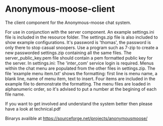 Anonymous-moose-client
===============

The client component for the Anonymous-moose chat system.

For use in conjunction with the server component. An example settings.ini file is included in the resource folder. The settings.zip file is also included to show example configurations. It's password is 'thomas', the password is only there to stop casual snoopers. Use a program such as 7-zip to create a new passworded settings.zip containing all the same files. The server_public_key.pem file should contain a pem formatted public key for the server. In settings.ini: The 'inter_com' service login is required. Menus within the chat menu are populated from the other files in settings.zip. The file 'example menu item.txt' shows the formatting: first line is menu name, a blank line, name of menu item, text to insert. Four items are included in the example file to demonstrate the formatting. The menu files are loaded in alphanumeric order, so it's advised to put a number at the begining of each file name.

If you want to get involved and understand the system better then please have a look at technical.pdf

Binarys avalible at
https://sourceforge.net/projects/anonymousmoose/
